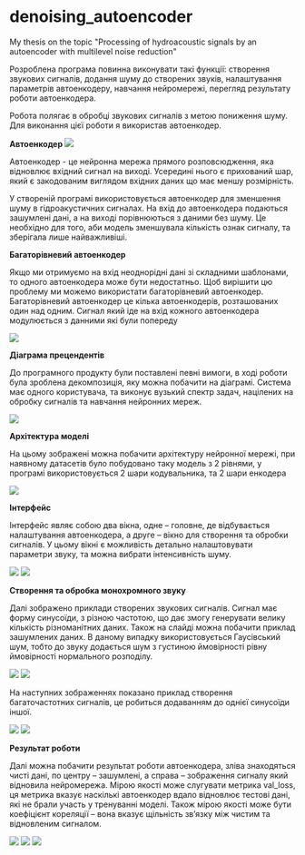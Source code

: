 # denoising_autoencoder
My thesis on the topic "Processing of hydroacoustic signals by an autoencoder with multilevel noise reduction"

Розроблена програма повинна виконувати такі функції: створення звукових сигналів, додання шуму до створених звуків, налаштування параметрів автоенкодеру, навчання нейромережі, перегляд результату роботи автоенкодера.

Робота полягає в обробці звукових сигналів з метою пониження шуму.
Для виконання цієї роботи я використав автоенкодер.

**Автоенкодер**
![](1.jpg)

Автоенкодер - це нейронна мережа прямого розповсюдження, яка відновлює вхідний сигнал на виході. Усередині нього є прихований шар, який є закодованим виглядом вхідних даних що має меншу розмірність.

У створеній програмі використовується автоенкодер для зменшення шуму в гідроакустичних сигналах. На вхід до автоенкодера подаються зашумлені дані, а на виході порівнюються з даними без шуму. Це необхідно для того, аби модель зменшувала кількість ознак сигналу, та зберігала лише найважливіші.

**Багаторівневий автоенкодер**

Якщо ми отримуємо на вхід неоднорідні дані зі складними шаблонами, то одного автоенкодера може бути недостатньо. Щоб вирішити цю проблему ми можемо використати багаторівневий автоенкодер.
Багаторівневий автоенкодер це кілька автоенкодерів, розташованих один над одним. Сигнал який іде на вхід кожного автоенкодера модулюється з данними які були попереду


![](2.jpg)

**Діаграма прецендентів**

До програмного продукту були поставлені певні вимоги, в ході роботи була зроблена декомпозиція, яку можна побачити на діаграмі.
Система має одного користувача, та виконує вузький спектр задач, націлених на обробку сигналів та навчання нейронних мереж.


![](3.jpg)

**Архітектура моделі**

На цьому зображені можна побачити архітектуру нейронної мережі, при наявному датасетів було побудовано таку модель з 2 рівнями, у програмі використовується 2 шари кодувальника, та 2 шари енкодера

![](4.jpg)

**Інтерфейс**

Інтерфейс являє собою два вікна, одне – головне, де відбувається налаштування автоенкодера, а друге – вікно для створення та обробки сигналів. У цьому вікні є можливість детально налаштовувати параметри звуку, та можна вибрати інтенсивність шуму.

![](5.jpg)
![](6.jpg)

**Створення та обробка монохромного звуку**

Далі зображено приклади створених звукових сигналів. Сигнал має форму синусоїди, з різною частотою, що дає змогу генерувати велику кількість різноманітних даних. Також на слайді можна побачити приклад зашумлених даних. В даному випадку використовується Гаусівський шум, тобто до звуку додається шум з густиною ймовірності рівну ймовірності нормального розподілу. 

![](7.jpg)
![](8.jpg)

На наступних зображеннях показано приклад створення багаточастотних сигналів, це робиться додаванням до однієї синусоїди іншої. 

![](9.jpg)
![](10.jpg)

**Результат роботи**

Далі можна побачити результат роботи автоенкодера, зліва знаходяться чисті дані, по центру – зашумлені, а справа – зображення сигналу який відновила нейромережа. Мірою якості може слугувати метрика val_loss, ця метрика вказує наскількі автоенкодер вдало відновлює тестові дані, які не брали участь у тренуванні моделі. Також мірою якості може бути коефіцієнт кореляції – вона вказує щільність зв’язку між чистим та відновленим сигналом. 

![](11.jpg)
![](12.jpg)
![](13.jpg)

